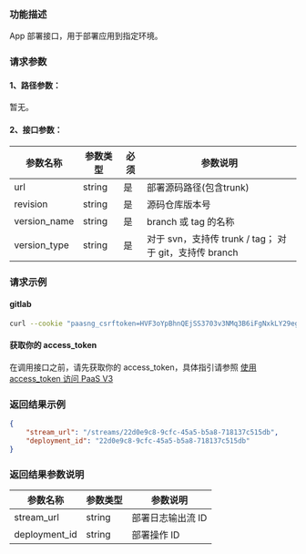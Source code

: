 ### 功能描述
App 部署接口，用于部署应用到指定环境。

### 请求参数

#### 1、路径参数：
暂无。

#### 2、接口参数：

|   参数名称   |    参数类型  |  必须  |     参数说明     |
| ------------ | ------------ | ------ | ---------------- |
|   url   |   string     |   是   |  部署源码路径(包含trunk)    |
|   revision |   string     |   是   |  源码仓库版本号 |
|   version_name | string |  是 | branch 或 tag 的名称 |
|   version_type | string |  是 |  对于 svn，支持传 trunk / tag； 对于 git，支持传 branch |


### 请求示例

#### gitlab
```bash
curl --cookie "paasng_csrftoken=HVF3oYpBhnQEjSS3703v3NMq3B6iFgNxkLY29eg1K3l2KzhzjT9GZ6IIPAvsas4K;" -X POST -H 'X-BKAPI-AUTHORIZATION: {"access_token": "RLjqb3t0VQ5v2ZuT0rXhz7413rKSr3"}' -H 'X-CSRFToken: HVF3oYpBhnQEjSS3703v3NMq3B6iFgNxkLY29eg1K3l2KzhzjT9GZ6IIPAvsas4K' http://bkapi.example.com/api/bkpaas3/prod/bkapps/applications/{AppCode}/envs/{env:stag/prod}/deployments/ -d '{"url": "http://gitlab.example.com/xxx.git", "revision": "commit sha", "version_type": "branch", "version_name": "master"}' -H 'Content-Type: application/json'
```

#### 获取你的 access_token

在调用接口之前，请先获取你的 access_token，具体指引请参照 [使用 access_token 访问 PaaS V3](https://bk.tencent.com/docs/markdown/PaaS3.0/topics/paas/access_token)

### 返回结果示例
```json
{
    "stream_url": "/streams/22d0e9c8-9cfc-45a5-b5a8-718137c515db",
	"deployment_id": "22d0e9c8-9cfc-45a5-b5a8-718137c515db"
}
```

### 返回结果参数说明
|   参数名称   |  参数类型  |           参数说明             |
| ------------ | ---------- | ------------------------------ |
|  stream_url  |     string  |     部署日志输出流 ID          |
|     deployment_id | string  |  部署操作 ID |
